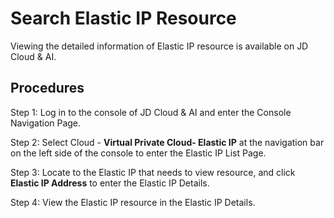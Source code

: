 # Search Elastic IP Resource

Viewing the detailed information of Elastic IP resource is available on JD Cloud & AI.

## Procedures

Step 1: Log in to the console of JD Cloud & AI and enter the Console Navigation Page.

Step 2: Select Cloud - **Virtual Private Cloud- Elastic IP** at the navigation bar on the left side of the console to enter the Elastic IP List Page.

Step 3: Locate to the Elastic IP that needs to view resource, and click **Elastic IP Address** to enter the Elastic IP Details.

Step 4: View the Elastic IP resource in the Elastic IP Details.
